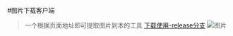 #图片下载客户端

> 一个根据页面地址即可提取图片到本的工具
> [下载使用-release分支](https://coding.net/u/yimocoding/p/ImgsDownloadClient/git/archive/release)
> ![图片](https://dn-coding-net-production-pp.qbox.me/5e5541a8-1d1c-43fd-819c-b5940cde9ea9.png) 
